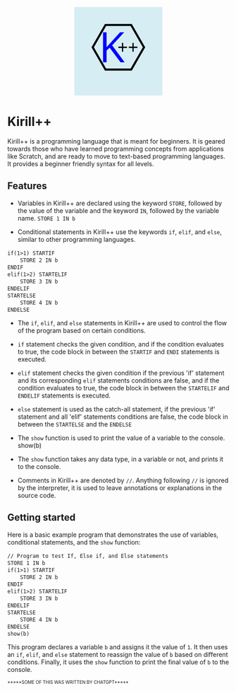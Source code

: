 <p align="center">
  <img src="./logo.png" alt="Logo">
</p>

# Kirill++

Kirill++ is a programming language that is meant for beginners. It is geared towards those who have learned programming concepts from applications like Scratch, and are ready to move to text-based programming languages. It provides a beginner friendly syntax for all levels.

## Features

- Variables in Kirill++ are declared using the keyword `STORE`, followed by the value of the variable and the keyword `IN`, followed by the variable name.
`STORE 1 IN b`


- Conditional statements in Kirill++ use the keywords `if`, `elif`, and `else`, similar to other programming languages.
```
if(1>1) STARTIF
    STORE 2 IN b
ENDIF
elif(1>2) STARTELIF
    STORE 3 IN b
ENDELIF
STARTELSE
    STORE 4 IN b
ENDELSE
```
- The `if`, `elif`, and `else` statements in Kirill++ are used to control the flow of the program based on certain conditions.
- `if` statement checks the given condition, and if the condition evaluates to true, the code block in between the `STARTIF` and `ENDI` statements is executed.
- `elif` statement checks the given condition if the previous 'if' statement and its corresponding `elif` statements conditions are false, and if the condition evaluates to true, the code block in between the `STARTELIF` and `ENDELIF` statements is executed.
- `else` statement is used as the catch-all statement, if the previous 'if' statement and all 'elif' statements conditions are false, the code block in between the `STARTELSE` and the `ENDELSE`

- The `show` function is used to print the value of a variable to the console.
show(b)

- The `show` function takes any data type, in a variable or not, and prints it to the console.

- Comments in Kirill++ are denoted by `//`. Anything following `//` is ignored by the interpreter, it is used to leave annotations or explanations in the source code.

## Getting started

Here is a basic example program that demonstrates the use of variables, conditional statements, and the `show` function:
```
// Program to test If, Else if, and Else statements
STORE 1 IN b
if(1>1) STARTIF
    STORE 2 IN b
ENDIF
elif(1>2) STARTELIF
    STORE 3 IN b
ENDELIF
STARTELSE
    STORE 4 IN b
ENDELSE
show(b)
```

This program declares a variable `b` and assigns it the value of `1`. It then uses an `if`, `elif`, and `else` statement to reassign the value of `b` based on different conditions. Finally, it uses the `show` function to print the final value of `b` to the console.

<p style="font-size:10px">*****SOME OF THIS WAS WRITTEN BY CHATGPT*****</p>
